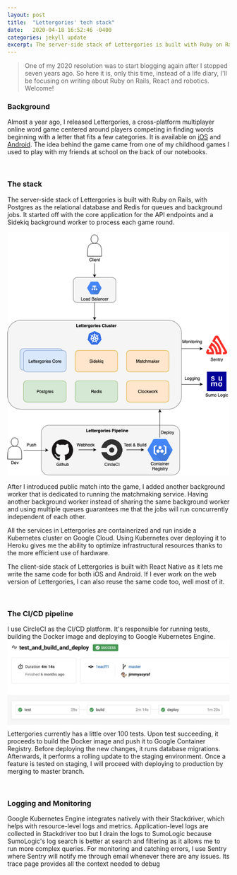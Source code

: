 ```yaml
---
layout: post
title:  "Lettergories' tech stack"
date:   2020-04-18 16:52:46 -0400
categories: jekyll update
excerpt: The server-side stack of Lettergories is built with Ruby on Rails, with Postgres as the relational database and Redis for queues and background jobs. It started off...
---
```


> One of my 2020 resolution was to start blogging again after I stopped seven years ago. So here it is, only this time, instead of a life diary, I'll be focusing on writing about Ruby on Rails, React and robotics. Welcome!

### Background

Almost a year ago, I released Lettergories, a cross-platform multiplayer online word game centered around players competing in finding words beginning with a letter that fits a few categories. It is available on [iOS](https://apps.apple.com/ca/app/lettergories/id1453368764) and [Android](https://play.google.com/store/apps/details?id=com.lettergoriesmobile&hl=en). The idea behind the game came from one of my childhood games I used to play with my friends at school on the back of our notebooks.
<p>&nbsp;</p>

### The stack
The server-side stack of Lettergories is built with Ruby on Rails, with Postgres as the relational database and Redis for queues and background jobs. It started off with the core application for the API endpoints and a Sidekiq background worker to process each game round. 

![Lettergories Architecture](/assets/lettergories_architecture.png)

After I introduced public match into the game, I added another background worker that is dedicated to running the matchmaking service. Having another background worker instead of sharing the same background worker and using multiple queues guarantees me that the jobs will run concurrently independent of each other.

All the services in Lettergories are containerized and run inside a Kubernetes cluster on Google Cloud. Using Kubernetes over deploying it to Heroku gives me the ability to optimize infrastructural resources thanks to the more efficient use of hardware.

The client-side stack of Lettergories is built with React Native as it lets me write the same code for both iOS and Android. If I ever work on the web version of Lettergories, I can also reuse the same code too, well most of it.
<p>&nbsp;</p>

### The CI/CD pipeline

I use CircleCI as the CI/CD platform. It's responsible for running tests, building the Docker image and deploying to Google Kubernetes Engine.  
![Lettergories Pipeline](/assets/lettergories_pipeline.png)
Lettergories currently has a little over 100 tests. Upon test succeeding, it proceeds to build the Docker image and push it to Google Container Registry. Before deploying the new changes, it runs database migrations. Afterwards, it performs a rolling update to the staging environment. Once a feature is tested on staging, I will proceed with deploying to production by merging to master branch.
<p>&nbsp;</p>

### Logging and Monitoring
Google Kubernetes Engine integrates natively with their Stackdriver, which helps with resource-level logs and metrics. Application-level logs are collected in Stackdriver too but I drain the logs to SumoLogic because SumoLogic's log search is better at search and filtering as it allows me to run more complex queries. For monitoring and catching errors, I use Sentry where Sentry will notify me through email whenever there are any issues. Its trace page provides all the context needed to debug
<p>&nbsp;</p>

